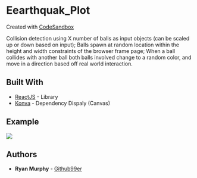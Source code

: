 # Eearthquak_Plot
Created with [CodeSandbox](https://codesandbox.io)

Collision detection using X number of balls as input objects (can be scaled up or down based on input); Balls spawn at random location within the height and width constraints of the browser frame page; When a ball collides with another ball both balls involved change to a random color, and move in a direction based off real world interaction.

## Built With
* [ReactJS](https://reactjs.org/) - Library
* [Konva](https://github.com/konvajs/react-konva) - Dependency Dispaly (Canvas)

## Example
![](EQ_GIPH_OF.gif)


## Authors

* **Ryan Murphy** - [Github99er](https://github.com/Github99er)


